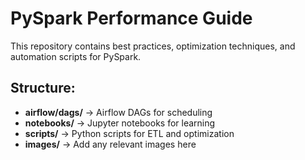 # PySpark Performance Guide
This repository contains best practices, optimization techniques, and automation scripts for PySpark.

## Structure:
- **airflow/dags/** → Airflow DAGs for scheduling
- **notebooks/** → Jupyter notebooks for learning
- **scripts/** → Python scripts for ETL and optimization
- **images/** → Add any relevant images here
